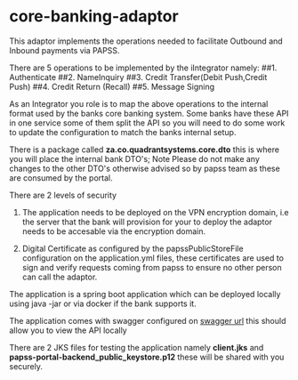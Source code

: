 # core-banking-adaptor
This adaptor implements the operations needed to facilitate Outbound and Inbound payments via PAPSS.

There are 5 operations to be implemented by the iIntegrator namely:
##1. Authenticate 
##2. NameInquiry
##3. Credit Transfer(Debit Push,Credit Push)
##4. Credit Return (Recall)
##5. Message Signing

As an Integrator you role is to map the above operations to the internal format used by the banks core banking system.
Some banks have these API in one service some of them split the API so you will need to do some work to update the configuration to match the banks internal setup.

There is a package called **za.co.quadrantsystems.core.dto** this is where you will place the internal bank DTO's;
Note Please do not make any changes to the other DTO's otherwise advised so by papss team as these are consumed by the portal.


There are 2 levels of security
1. The application needs to be deployed on the VPN encryption domain, i.e the server that the bank will provision for your to deploy the adaptor needs to be accesable via the encryption domain.

2. Digital Certificate as configured by the papssPublicStoreFile configuration on the application.yml files, these certificates are used to sign and verify requests coming from papss to ensure no other person can call the adaptor.


The application is a spring boot application which can be deployed locally using java -jar or via docker if the bank supports it.


The application comes with swagger configured on [swagger url](http://localhost:8080/swagger-ui/index.html) this should allow you to view the API locally

There are 2 JKS files for testing the application namely **client.jks** and **papss-portal-backend_public_keystore.p12** these will be shared with you securely.
